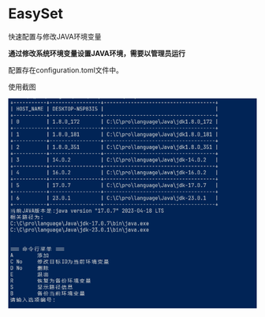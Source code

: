 # EasySet
快速配置与修改JAVA环境变量

**通过修改系统环境变量设置JAVA环境，需要以管理员运行**

配置存在configuration.toml文件中。

使用截图

![image-20250106100636258](./README.assets/image-20250106100636258.png)
